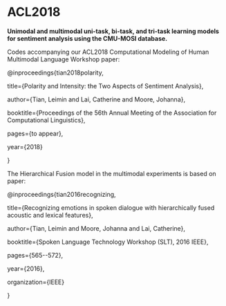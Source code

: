 # ACL2018

**Unimodal and multimodal uni-task, bi-task, and tri-task learning models for sentiment analysis using the CMU-MOSI database.**


Codes accompanying our ACL2018 Computational Modeling of Human Multimodal Language Workshop paper:

@inproceedings{tian2018polarity,

  title={Polarity and Intensity: the Two Aspects of Sentiment Analysis},
  
  author={Tian, Leimin and Lai, Catherine and Moore, Johanna},
  
  booktitle={Proceedings of the 56th Annual Meeting of the Association for Computational Linguistics},
  
  pages={to appear},
  
  year={2018}
  
}


The Hierarchical Fusion model in the multimodal experiments is based on paper:

  @inproceedings{tian2016recognizing,

  title={Recognizing emotions in spoken dialogue with hierarchically fused acoustic and lexical features},
  
  author={Tian, Leimin and Moore, Johanna and Lai, Catherine},
  
  booktitle={Spoken Language Technology Workshop (SLT), 2016 IEEE},
  
  pages={565--572},
  
  year={2016},
  
  organization={IEEE}
  
  }
